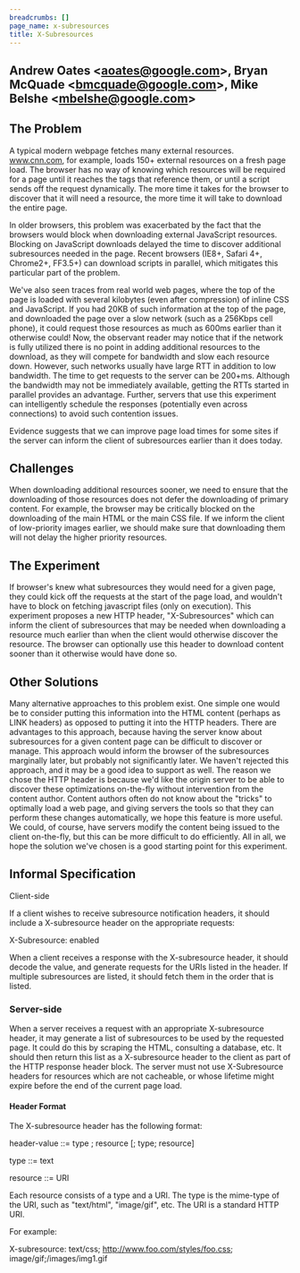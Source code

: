 ```yaml
---
breadcrumbs: []
page_name: x-subresources
title: X-Subresources
---
```


## Andrew Oates &lt;[aoates@google.com](mailto:aoates@google.com)&gt;, Bryan McQuade &lt;[bmcquade@google.com](mailto:bmcquade@google.com)&gt;, Mike Belshe &lt;[mbelshe@google.com](mailto:mbelshe@google.com)&gt;

## The Problem

A typical modern webpage fetches many external resources. www.cnn.com, for
example, loads 150+ external resources on a fresh page load. The browser has no
way of knowing which resources will be required for a page until it reaches the
tags that reference them, or until a script sends off the request dynamically.
The more time it takes for the browser to discover that it will need a resource,
the more time it will take to download the entire page.

In older browsers, this problem was exacerbated by the fact that the browsers
would block when downloading external JavaScript resources. Blocking on
JavaScript downloads delayed the time to discover additional subresources needed
in the page. Recent browsers (IE8+, Safari 4+, Chrome2+, FF3.5+) can download
scripts in parallel, which mitigates this particular part of the problem.

We've also seen traces from real world web pages, where the top of the page is
loaded with several kilobytes (even after compression) of inline CSS and
JavaScript. If you had 20KB of such information at the top of the page, and
downloaded the page over a slow network (such as a 256Kbps cell phone), it could
request those resources as much as 600ms earlier than it otherwise could! Now,
the observant reader may notice that if the network is fully utilized there is
no point in adding additional resources to the download, as they will compete
for bandwidth and slow each resource down. However, such networks usually have
large RTT in addition to low bandwidth. The time to get requests to the server
can be 200+ms. Although the bandwidth may not be immediately available, getting
the RTTs started in parallel provides an advantage. Further, servers that use
this experiment can intelligently schedule the responses (potentially even
across connections) to avoid such contention issues.

Evidence suggests that we can improve page load times for some sites if the
server can inform the client of subresources earlier than it does today.

## Challenges

When downloading additional resources sooner, we need to ensure that the
downloading of those resources does not defer the downloading of primary
content. For example, the browser may be critically blocked on the downloading
of the main HTML or the main CSS file. If we inform the client of low-priority
images earlier, we should make sure that downloading them will not delay the
higher priority resources.

## The Experiment

If browser's knew what subresources they would need for a given page, they could
kick off the requests at the start of the page load, and wouldn't have to block
on fetching javascript files (only on execution). This experiment proposes a new
HTTP header, "X-Subresources" which can inform the client of subresources that
may be needed when downloading a resource much earlier than when the client
would otherwise discover the resource. The browser can optionally use this
header to download content sooner than it otherwise would have done so.

## Other Solutions

Many alternative approaches to this problem exist. One simple one would be to
consider putting this information into the HTML content (perhaps as LINK
headers) as opposed to putting it into the HTTP headers. There are advantages to
this approach, because having the server know about subresources for a given
content page can be difficult to discover or manage. This approach would inform
the browser of the subresources marginally later, but probably not significantly
later. We haven't rejected this approach, and it may be a good idea to support
as well. The reason we chose the HTTP header is because we'd like the origin
server to be able to discover these optimizations on-the-fly without
intervention from the content author. Content authors often do not know about
the "tricks" to optimally load a web page, and giving servers the tools so that
they can perform these changes automatically, we hope this feature is more
useful. We could, of course, have servers modify the content being issued to the
client on-the-fly, but this can be more difficult to do efficiently. All in all,
we hope the solution we've chosen is a good starting point for this experiment.

## Informal Specification

Client-side

If a client wishes to receive subresource notification headers, it should
include a X-subresource header on the appropriate requests:

X-Subresource: enabled

When a client receives a response with the X-subresource header, it should
decode the value, and generate requests for the URIs listed in the header. If
multiple subresources are listed, it should fetch them in the order that is
listed.

### Server-side

When a server receives a request with an appropriate X-subresource header, it
may generate a list of subresources to be used by the requested page. It could
do this by scraping the HTML, consulting a database, etc. It should then return
this list as a X-subresource header to the client as part of the HTTP response
header block.
The server must not use X-Subresource headers for resources which are not
cacheable, or whose lifetime might expire before the end of the current page
load.

#### Header Format

The X-subresource header has the following format:

header-value ::= type ; resource \[; type; resource\]

type ::= text

resource ::= URI

Each resource consists of a type and a URI. The type is the mime-type of the
URI, such as "text/html", "image/gif", etc. The URI is a standard HTTP URI.

For example:

X-subresource: text/css; http://www.foo.com/styles/foo.css;
image/gif;/images/img1.gif